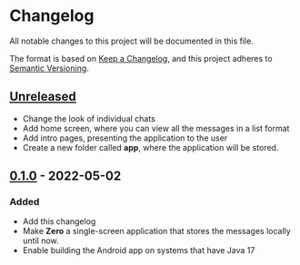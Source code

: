 # Changelog
All notable changes to this project will be documented in this file.

The format is based on [Keep a Changelog](https://keepachangelog.com/en/1.0.0/),
and this project adheres to [Semantic Versioning](https://semver.org/spec/v2.0.0.html).

## [Unreleased]

- Change the look of individual chats
- Add home screen, where you can view all the messages in a list format
- Add intro pages, presenting the application to the user
- Create a new folder called **app**, where the application will be stored.

## [0.1.0] - 2022-05-02
### Added
- Add this changelog
- Make **Zero** a single-screen application that stores the messages locally until now.
- Enable building the Android app on systems that have Java 17

[Unreleased]: https://github.com/reloadedd/Zero/compare/v0.1.0...HEAD
[0.1.0]: https://github.com/reloadedd/Zero/releases/tag/v0.1.0
